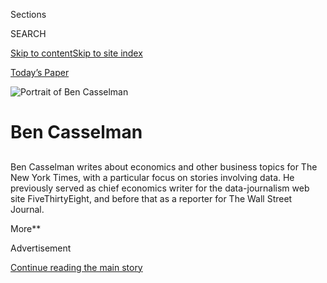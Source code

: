 <div id="app">

<div>

<div class="NYTAppHideMasthead css-1r6wvpq e1suatyy0">

<div class="section css-ui9rw0 e1suatyy2">

<div class="css-eph4ug er09x8g0">

<div class="css-6n7j50">

</div>

<span class="css-1dv1kvn">Sections</span>

<div class="css-10488qs">

<span class="css-1dv1kvn">SEARCH</span>

</div>

[Skip to content](#site-content)[Skip to site
index](#site-index)

</div>

<div class="css-10698na e1huz5gh0">

</div>

</div>

<div id="masthead-bar-one" class="section hasLinks css-15hmgas e1csuq9d3">

<div class="css-uqyvli e1csuq9d0">

</div>

<div class="css-1uqjmks e1csuq9d1">

</div>

<div class="css-9e9ivx">

[](https://myaccount.nytimes.com/auth/login?response_type=cookie&client_id=vi)

</div>

<div class="css-1bvtpon e1csuq9d2">

[Today’s Paper](https://www.nytimes.com/section/todayspaper)

</div>

</div>

</div>

</div>

<div data-aria-hidden="false">

<div id="site-content" data-role="main">

<div id="byline" class="section css-15h4p1b e9abtgs0">

<div class="css-1j21atc e1svk9qx1">

<div class="css-nfcc9b e1svk9qx3">

<div class="css-cnx41t">

![Portrait of Ben
Casselman](https://static01.nyt.com/images/2018/11/09/multimedia/author-ben-casselman/author-ben-casselman-thumbLarge.png)

</div>

<div class="css-vl9dhg e1svk9qx5">

<div class="css-1nrhkj6 e1svk9qx6">

# Ben Casselman

</div>

## <span></span>

Ben Casselman writes about economics and other business topics for The
New York Times, with a particular focus on stories involving data. He
previously served as chief economics writer for the data-journalism web
site FiveThirtyEight, and before that as a reporter for The Wall Street
Journal.

<span class="css-dd5dyy">More**</span>

</div>

</div>

</div>

<div>

<div id="mid1-wrapper" class="css-1mn4oms eaca97t0" type="rank">

<div id="mid1-slug" class="css-1tag3rd eaca97t1">

Advertisement

</div>

[Continue reading the main
story](#after-mid1)

<div id="mid1" class="ad mid1-wrapper" style="text-align:center;height:100%;display:block">

</div>

<div id="after-mid1">

</div>

</div>

</div>

<div class="css-185go5a e1o5byef0">

<div class="css-15cbhtu">

  - [Latest](#stream-panel)
  - <span class="css-6n7j50">Search</span>
    <div class="control">
    <div class="label-container css-1dv1kvn">
    Search
    </div>
    <div class="css-wm4t3d">
    **<span id="clear-search-input" class="css-1dv1kvn">Clear this text
    input</span>
    </div>
    </div>
    <span class="css-1iovbfw"></span>

<div id="stream-panel" class="section css-8msx5b e1jz0cab1">

<div class="css-13mho3u">

1.  
    
    <div class="css-1cp3ece">
    
    <div class="css-1l4spti">
    
    [](/2020/08/01/business/economy/housing-overcrowding-coronavirus.html)
    
    <div class="css-79elbk">
    
    ![](https://static01.nyt.com/images/2020/08/02/business/00virus-crowding1/00virus-crowding1-thumbWide.jpg?quality=75&auto=webp&disable=upscale)
    
    </div>
    
    ## 12 People in a 3-Bedroom House, Then the Virus Entered the Equation
    
    Overcrowding, not density, has defined many coronavirus hot spots.
    Service workers’ quarters skirting Silicon Valley are no exception.
    
    <div class="css-1nqbnmb ea5icrr0">
    
    By <span class="css-1n7hynb">Conor
    Dougherty</span>
    
    </div>
    
    </div>
    
    <div class="css-1lc2l26 e1xfvim33">
    
    </div>
    
    </div>

2.  
    
    <div class="css-1cp3ece">
    
    <div class="css-1l4spti">
    
    [](/live/2020/07/31/business/stock-market-today-coronavirus/government-payments-helped-lift-income-and-spending-but-that-could-soon-end)
    
    <div class="css-79elbk">
    
    ![](https://static01.nyt.com/images/2020/07/31/business/31markets-brf-eco/31markets-brf-eco-thumbWide.jpg?quality=75&auto=webp&disable=upscale)
    
    </div>
    
    ## Government payments helped lift income and spending, but that could soon end.
    
    <div class="css-1nqbnmb ea5icrr0">
    
    By <span class="css-1n7hynb">Ben
    Casselman</span>
    
    </div>
    
    </div>
    
    <div class="css-1lc2l26 e1xfvim33">
    
    </div>
    
    </div>

3.  
    
    <div class="css-1cp3ece">
    
    <div class="css-1l4spti">
    
    [](/2020/07/30/business/economy/q2-gdp-coronavirus-economy.html)
    
    <div class="css-79elbk">
    
    ![](https://static01.nyt.com/images/2020/07/30/us/gdp-2q-change-promo-1596113580367/gdp-2q-change-promo-1596113580367-thumbWide-v2.png?quality=75&auto=webp&disable=upscale)
    
    </div>
    
    ## A Collapse That Wiped Out 5 Years of Growth, With No Bounce in Sight
    
    The second-quarter contraction set a grim record, and it would have
    been worse without government aid that is expiring.
    
    <div class="css-1nqbnmb ea5icrr0">
    
    By <span class="css-1n7hynb">Ben
    Casselman</span>
    
    </div>
    
    </div>
    
    <div class="css-1lc2l26 e1xfvim33">
    
    </div>
    
    </div>

4.  
    
    <div class="css-1cp3ece">
    
    <div class="css-1l4spti">
    
    [](/interactive/2020/07/30/business/economy-gdp-unemployment.html)
    
    <div class="css-79elbk">
    
    ![](https://static01.nyt.com/images/2020/07/30/reader-center/burst-econ-shrank/burst-econ-shrank-thumbWide-v4.png?quality=75&auto=webp&disable=upscale)
    
    </div>
    
    ## The Numbers Behind The U.S. Economic Decline
    
    How big is the drop in economic output? In essence, America wiped
    out five years of economic growth in a matter of months.
    
    <div class="css-1nqbnmb ea5icrr0">
    
    By <span class="css-1n7hynb">Ben
    Casselman</span>
    
    </div>
    
    </div>
    
    <div class="css-1lc2l26 e1xfvim33">
    
    </div>
    
    </div>

5.  
    
    <div class="css-1cp3ece">
    
    <div class="css-1l4spti">
    
    [](/live/2020/07/30/business/stock-market-today-coronavirus/consumer-spending-plummeted-in-the-second-quarter-but-not-across-the-board)
    
    <div class="css-79elbk">
    
    ![](https://static01.nyt.com/images/2020/07/30/business/30markets-gdp-numbersfolo/30markets-gdp-numbersfolo-thumbWide.jpg?quality=75&auto=webp&disable=upscale)
    
    </div>
    
    ## Consumer spending plummeted in the second quarter, but not across the board.
    
    <div class="css-1nqbnmb ea5icrr0">
    
    By <span class="css-1n7hynb">Ben
    Casselman</span>
    
    </div>
    
    </div>
    
    <div class="css-1lc2l26 e1xfvim33">
    
    </div>
    
    </div>

6.  
    
    <div class="css-1cp3ece">
    
    <div class="css-1l4spti">
    
    [](/2020/07/30/business/a-brewerys-ups-and-downs-mirror-the-pandemics-economic-upheaval.html)
    
    <div class="css-79elbk">
    
    ![](https://static01.nyt.com/images/2020/07/30/business/30markets-gdp-brew1/merlin_175094973_d67a02e5-d4c3-42cf-8c0e-b431e50e44b2-thumbWide.jpg?quality=75&auto=webp&disable=upscale)
    
    </div>
    
    ## A brewery’s ups and downs mirror the pandemic’s economic upheaval.
    
    <div class="css-1nqbnmb ea5icrr0">
    
    By <span class="css-1n7hynb">Ben
    Casselman</span>
    
    </div>
    
    </div>
    
    <div class="css-1lc2l26 e1xfvim33">
    
    </div>
    
    </div>

7.  
    
    <div class="css-1cp3ece">
    
    <div class="css-1l4spti">
    
    [](/2020/07/30/business/she-was-on-the-verge-of-a-20-wage-without-the-600-benefit-she-wonders-how-to-get-by.html)
    
    <div class="css-79elbk">
    
    ![](https://static01.nyt.com/images/2020/07/30/business/30markets-gdp-francis/30markets-gdp-francis-thumbWide.jpg?quality=75&auto=webp&disable=upscale)
    
    </div>
    
    ## She was on the verge of a $20 wage. Without the $600 benefit, she wonders how to get by.
    
    <div class="css-1nqbnmb ea5icrr0">
    
    By <span class="css-1n7hynb">Ben
    Casselman</span>
    
    </div>
    
    </div>
    
    <div class="css-1lc2l26 e1xfvim33">
    
    </div>
    
    </div>

8.  
    
    <div class="css-1cp3ece">
    
    <div class="css-1l4spti">
    
    [](/2020/07/30/business/trump-got-a-new-talking-point-from-a-revision-of-gdp-so-did-obama.html)
    
    <div class="css-79elbk">
    
    ![](https://static01.nyt.com/images/2020/07/30/business/30markets-gdp-revisions2/merlin_119333201_f97ad43a-5b48-49db-abec-204bb906417a-thumbWide.jpg?quality=75&auto=webp&disable=upscale)
    
    </div>
    
    ## Trump got a new talking point from a revision of G.D.P. (So did Obama.)
    
    <div class="css-1nqbnmb ea5icrr0">
    
    By <span class="css-1n7hynb">Ben
    Casselman</span>
    
    </div>
    
    </div>
    
    <div class="css-1lc2l26 e1xfvim33">
    
    </div>
    
    </div>

9.  
    
    <div class="css-1cp3ece">
    
    <div class="css-1l4spti">
    
    [](/live/2020/07/30/business/stock-market-today-coronavirus/the-us-economys-contraction-in-the-second-quarter-was-the-worst-on-record)
    
    <div class="css-79elbk">
    
    ![](https://static01.nyt.com/images/2020/07/30/us/gdp-2q-change-promo-1596113580367/gdp-2q-change-promo-1596113580367-thumbWide-v2.png?quality=75&auto=webp&disable=upscale)
    
    </div>
    
    ## The U.S. economy’s contraction in the second quarter was the worst on record.
    
    <div class="css-1nqbnmb ea5icrr0">
    
    By <span class="css-1n7hynb">Ben
    Casselman</span>
    
    </div>
    
    </div>
    
    <div class="css-1lc2l26 e1xfvim33">
    
    </div>
    
    </div>

10. 
    
    <div class="css-1cp3ece">
    
    <div class="css-1l4spti">
    
    [](/2020/07/29/business/economy/unemployment-benefits-coronavirus.html)
    
    <div class="css-79elbk">
    
    ![](https://static01.nyt.com/images/2020/07/29/business/29virus-cliff1/29virus-cliff1-thumbWide.jpg?quality=75&auto=webp&disable=upscale)
    
    </div>
    
    ## An Extra $600 a Week Kept Many Jobless Workers Afloat. Now What Will They Do?
    
    A supplement to unemployment benefits is at an end, and Congress is
    deadlocked over new aid. For some, that means hunger, evictions or
    bankruptcies.
    
    <div class="css-1nqbnmb ea5icrr0">
    
    By <span class="css-1n7hynb">Patricia Cohen, Ben Casselman
    <span>and</span> Gillian Friedman</span>
    
    </div>
    
    </div>
    
    <div class="css-1lc2l26 e1xfvim33">
    
    </div>
    
    </div>

<div class="css-13mho3u">

<div class="css-1t62hi8">

<div class="css-1stvaey">

Show
More

<div>

<div style="border:0;clip:rect(0 0 0 0);height:1px;margin:-1px;overflow:hidden;white-space:nowrap;padding:0;width:1px;position:absolute" data-role="log" data-aria-live="assertive">

</div>

<div style="border:0;clip:rect(0 0 0 0);height:1px;margin:-1px;overflow:hidden;white-space:nowrap;padding:0;width:1px;position:absolute" data-role="log" data-aria-live="assertive">

</div>

<div style="border:0;clip:rect(0 0 0 0);height:1px;margin:-1px;overflow:hidden;white-space:nowrap;padding:0;width:1px;position:absolute" data-role="log" data-aria-live="polite">

</div>

<div style="border:0;clip:rect(0 0 0 0);height:1px;margin:-1px;overflow:hidden;white-space:nowrap;padding:0;width:1px;position:absolute" data-role="log" data-aria-live="polite">

</div>

</div>

</div>

</div>

</div>

</div>

<div class="css-g6hk37 supplemental">

<div id="mid2-wrapper" class="css-10wkyv7 eaca97t0" type="lede">

<div id="mid2-slug" class="css-1tag3rd eaca97t1">

Advertisement

</div>

[Continue reading the main
story](#after-mid2)

<div id="mid2" class="ad mid2-wrapper" style="text-align:center;height:100%;display:block;min-height:250px">

</div>

<div id="after-mid2">

</div>

</div>

## Follow Elsewhere

<div class="module-body">

  - [**<span data-aria-hidden="true">ben.casselman</span><span class="css-1dv1kvn">facebook
    page for
    ben.casselman</span>](https://www.facebook.com/ben.casselman)
  - [**<span data-aria-hidden="true">bencasselman</span><span class="css-1dv1kvn">twitter
    page for bencasselman</span>](https://twitter.com/bencasselman)

</div>

## Feedback? Questions?

<div class="css-hftqp3">

Include your name, the article headline, and your message.

</div>

Email Author

</div>

</div>

</div>

</div>

</div>

</div>

## Site Index

<div>

</div>

## Site Information Navigation

  - [© <span>2020</span> <span>The New York Times
    Company</span>](https://help.nytimes.com/hc/en-us/articles/115014792127-Copyright-notice)

<!-- end list -->

  - [NYTCo](https://www.nytco.com/)
  - [Contact
    Us](https://help.nytimes.com/hc/en-us/articles/115015385887-Contact-Us)
  - [Work with us](https://www.nytco.com/careers/)
  - [Advertise](https://nytmediakit.com/)
  - [T Brand Studio](http://www.tbrandstudio.com/)
  - [Your Ad
    Choices](https://www.nytimes.com/privacy/cookie-policy#how-do-i-manage-trackers)
  - [Privacy](https://www.nytimes.com/privacy)
  - [Terms of
    Service](https://help.nytimes.com/hc/en-us/articles/115014893428-Terms-of-service)
  - [Terms of
    Sale](https://help.nytimes.com/hc/en-us/articles/115014893968-Terms-of-sale)
  - [Site
    Map](https://spiderbites.nytimes.com)
  - [Help](https://help.nytimes.com/hc/en-us)
  - [Subscriptions](https://www.nytimes.com/subscription?campaignId=37WXW)

</div>

</div>

